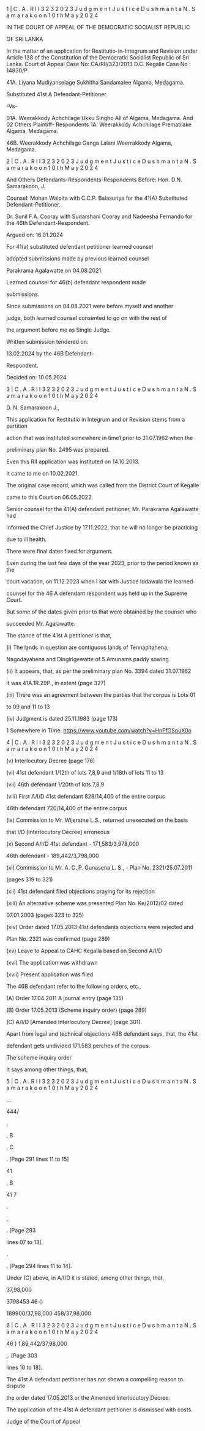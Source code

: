 1 | C . A . R I I 3 2 3 2 0 2 3 J u d g m e n t J u s t i c e D u s h m a n t a N . S a m a r a k o o n 1 0 t h M a y 2 0 2 4

IN THE COURT OF APPEAL OF THE DEMOCRATIC SOCIALIST REPUBLIC

OF SRI LANKA

In the matter of an application for Restitutio-in-Integrum and Revision under Article 138 of the Constitution of the Democratic Socialist Republic of Sri Lanka. Court of Appeal Case No: CA/RII/323/2013 D.C. Kegalle Case No : 14830/P

41A. Liyana Mudiyanselage Sukhitha Sandamalee Algama, Medagama.

Substituted 41st A Defendant-Petitioner

-Vs-

01A. Weerakkody Achchilage Ukku Singho All of Algama, Medagama. And 02 Others Plaintiff- Respondents 1A. Weerakkody Achchilage Prematilake Algama, Medagama.

46B. Weerakkody Achchilage Ganga Lalani Weerrakkody Algama, Medagama.

2 | C . A . R I I 3 2 3 2 0 2 3 J u d g m e n t J u s t i c e D u s h m a n t a N . S a m a r a k o o n 1 0 t h M a y 2 0 2 4

And Others Defendants-Respondents-Respondents Before: Hon. D.N. Samarakoon, J.

Counsel: Mohan Walpita with C.C.P. Balasuriya for the 41(A) Substituted Defendant-Petitioner.

Dr. Sunil F.A. Cooray with Sudarshani Cooray and Nadeesha Fernando for the 46th Defendant-Respondent.

Argued on: 16.01.2024

For 41(a) substituted defendant petitioner learned counsel

adopted submissions made by previous learned counsel

Parakrama Agalawatte on 04.08.2021.

Learned counsel for 46(b) defendant respondent made

submissions.

Since submissions on 04.08.2021 were before myself and another

judge, both learned counsel consented to go on with the rest of

the argument before me as Single Judge.

Written submission tendered on:

13.02.2024 by the 46B Defendant-

Respondent.

Decided on: 10.05.2024

3 | C . A . R I I 3 2 3 2 0 2 3 J u d g m e n t J u s t i c e D u s h m a n t a N . S a m a r a k o o n 1 0 t h M a y 2 0 2 4

D. N. Samarakoon J.,

This application for Restitutio in Integrum and or Revision stems from a partition

action that was instituted somewhere in time1 prior to 31.07.1962 when the

preliminary plan No. 2495 was prepared.

Even this RII application was instituted on 14.10.2013.

It came to me on 10.02.2021.

The original case record, which was called from the District Court of Kegalle

came to this Court on 06.05.2022.

Senior counsel for the 41(A) defendant petitioner, Mr. Parakrama Agalawatte had

informed the Chief Justice by 17.11.2022, that he will no longer be practicing

due to ill health.

There were final dates fixed for argument.

Even during the last few days of the year 2023, prior to the period known as the

court vacation, on 11.12.2023 when I sat with Justice Iddawala the learned

counsel for the 46 A defendant respondent was held up in the Supreme Court.

But some of the dates given prior to that were obtained by the counsel who

succeeded Mr. Agalawatte.

The stance of the 41st A petitioner is that,

(i) The lands in question are contiguous lands of Tennapitahena,

Nagodayahena and Dingirigewatte of 5 Amunams paddy sowing

(ii) It appears, that, as per the preliminary plan No. 3394 dated 31.07.1962

it was 41A.1R.29P., in extent (page 327)

(iii) There was an agreement between the parties that the corpus is Lots 01

to 09 and 11 to 13

(iv) Judgment is dated 25.11.1983 (page 173)

1 Somewhere in Time: https://www.youtube.com/watch?v=HnFfGSpuX0o

4 | C . A . R I I 3 2 3 2 0 2 3 J u d g m e n t J u s t i c e D u s h m a n t a N . S a m a r a k o o n 1 0 t h M a y 2 0 2 4

(v) Interlocutory Decree (page 176)

(vi) 41st defendant 1/12th of lots 7,8,9 and 1/18th of lots 11 to 13

(vii) 46th defendant 1/20th of lots 7,8,9

(viii) First A/I/D 41st defendant 828/14,400 of the entire corpus

46th defendant 720/14,400 of the entire corpus

(ix) Commission to Mr. Wijeratne L.S., returned unexecuted on the basis

that I/D [Interlocutory Decree] erroneous

(x) Second A/I/D 41st defendant - 171,583/3,978,000

46th defendant - 189,442/3,798,000

(xi) Commission to Mr. A. C. P. Gunasena L. S., - Plan No. 2321/25.07.2011

(pages 319 to 321)

(xii) 41st defendant filed objections praying for its rejection

(xiii) An alternative scheme was presented Plan No. Ke/2012/02 dated

07.01.2003 (pages 323 to 325)

(xiv) Order dated 17.05.2013 41st defendants objections were rejected and

Plan No. 2321 was confirmed (page 289)

(xv) Leave to Appeal to CAHC Kegalla based on Second A/I/D

(xvi) The application was withdrawn

(xvii) Present application was filed

The 46B defendant refer to the following orders, etc.,

(A) Order 17.04.2011 A journal entry (page 135)

(B) Order 17.05.2013 (Scheme inquiry order) (page 289)

(C) A/I/D [Amended Interlocutory Decree] (page 301).

Apart from legal and technical objections 46B defendant says, that, the 41st

defendant gets undivided 171.583 perches of the corpus.

The scheme inquiry order

It says among other things, that,

5 | C . A . R I I 3 2 3 2 0 2 3 J u d g m e n t J u s t i c e D u s h m a n t a N . S a m a r a k o o n 1 0 t h M a y 2 0 2 4

...

444/

,

, B

. C

. [Page 291 lines 11 to 15]

41

, B

41 7

.

,

. [Page 293

lines 07 to 13].

.

. [Page 294 lines 11 to 14].

Under (C) above, in A/I/D it is stated, among other things, that,

37,98,000

3798453 46 ()

189900/37,98,000 458/37,98,000

6 | C . A . R I I 3 2 3 2 0 2 3 J u d g m e n t J u s t i c e D u s h m a n t a N . S a m a r a k o o n 1 0 t h M a y 2 0 2 4

46 ) 1,89,442/37,98,000

,. [Page 303

lines 10 to 18].

The 41st A defendant petitioner has not shown a compelling reason to dispute

the order dated 17.05.2013 or the Amended Interlocutory Decree.

The application of the 41st A defendant petitioner is dismissed with costs.

Judge of the Court of Appeal